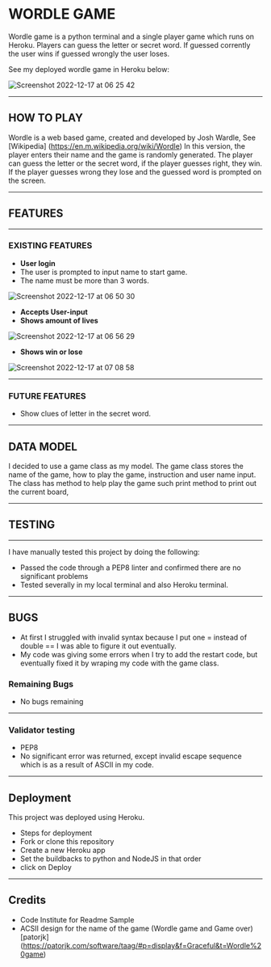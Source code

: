# WORDLE GAME
Wordle game is a python terminal and a single player game which runs on Heroku.
Players can guess the letter or secret word. If guessed corrently the user wins if guessed
wrongly the user loses.

See my deployed wordle game in Heroku below:

![Screenshot 2022-12-17 at 06 25 42](https://user-images.githubusercontent.com/108898698/208228728-50ecf19c-13aa-43ad-bcd8-0591ed3a8b0e.png)

***

## HOW TO PLAY
Wordle is a web based game, created and developed by Josh Wardle, See [Wikipedia] (https://en.m.wikipedia.org/wiki/Wordle)
In this version, the player enters their name and the game is randomly generated.
The player can guess the letter or the secret word, if the player guesses right, they win. If
the player guesses wrong they lose and the guessed word is prompted on the screen.

***
## FEATURES
***
### EXISTING FEATURES
- __User login__
- The user is prompted to input name to start game.
- The name must be more than 3 words.

![Screenshot 2022-12-17 at 06 50 30](https://user-images.githubusercontent.com/108898698/208229608-a5862680-63bf-44ab-946f-c1de52a12c5b.png)

- __Accepts User-input__
- __Shows amount of lives__

![Screenshot 2022-12-17 at 06 56 29](https://user-images.githubusercontent.com/108898698/208229812-abee9ffd-3b15-4fd4-9851-80820b22cae4.png)

- __Shows win or lose__

![Screenshot 2022-12-17 at 07 08 58](https://user-images.githubusercontent.com/108898698/208230295-a1f27c84-c8e9-44dd-9ae1-5960c83a5d26.png)

***

### FUTURE FEATURES
- Show clues of letter in the secret word.
 
***

## DATA MODEL
I decided to use a game class as my model. The game class stores the name of the game,
how to play the game, instruction and user name input.
The class has method to help play the game such print method to print out the current board, 
***

## TESTING
***
I have manually tested this project by doing the following:

- Passed the code through a PEP8 linter and confirmed there are no significant problems
- Tested severally in my local terminal and also Heroku terminal.

***
## BUGS
- At first I struggled with invalid syntax because I put one = instead of double == I was able to
figure it out eventually.
- My code was giving some errors when I try to add the restart code, but eventually fixed it by wraping my code with the game class.

### Remaining Bugs
- No bugs remaining
***

### Validator testing
- PEP8
- No significant error was returned, except invalid escape sequence which is as a result
of ASCII in my code.

***
## Deployment

This project was deployed using Heroku.

- Steps for deployment
- Fork or clone this repository
- Create a new Heroku app
- Set the buildbacks to python and NodeJS in that order
- click on Deploy

***
## Credits
- Code Institute for Readme Sample
- ACSII design for the name of the game (Wordle game and Game over) [patorjk] (https://patorjk.com/software/taag/#p=display&f=Graceful&t=Wordle%20game)
